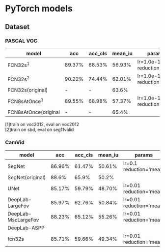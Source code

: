 # PyTorch models

## Dataset
### PASCAL VOC
model|acc|acc_cls|mean_iu|params
---|---|---|---|---
FCN32s<sup>1</sup>|89.37%|68.53%|56.93%|lr=1.0e-10<br>reduction='sum'
FCN32s<sup>2</sup>|90.22%|74.44%|62.01%|lr=1.0e-10<br>reduction='sum'
FCN32s(original)|-|-|63.6%|
FCN8sAtOnce<sup>1</sup>|89.55%|68.98%|57.37%|lr=1.0e-10<br>reduction='sum'
FCN8sAtOnce(original|-|-|65.4%|
[1]train on voc2012, eval on voc2012  
[2]train on sbd, eval on seg11valid

### CamVid
model|acc|acc_cls|mean_iu|params
---|---|---|---|---
SegNet|86.96%|61.47%|50.61%|lr=0.1<br>reduction='mean'
SegNet(original)|88.6%|65.9%|50.2%
UNet|85.17%|59.79%|48.70%|lr=0.01<br>reduction='mean'
DeepLab-LargeFov|85.97%|62.76%|50.84%|lr=0.01<br>reduction='mean'
DeepLab-MscLargeFov|88.23%|65.12%|55.26%|lr=0.01<br>reduction='mean'
DeepLab-ASPP|
fcn32s|85.71%|59.66%|49.34%|lr=0.01<br>reduction='mean'